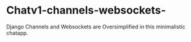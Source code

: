 # Chatv1-channels-websockets-
Django Channels and Websockets are Oversimplified in this minimalistic chatapp.
